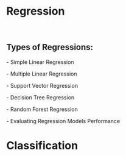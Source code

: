 <h1> Regression </h1> <br/>
<h2>Types of Regressions:</h2>
<p>- Simple Linear Regression </p>
<p>- Multiple Linear Regression </p>
<p>- Support Vector Regression </p>
<p>- Decision Tree Regression </p>
<p>- Random Forest Regression</p>
<p>- Evaluating Regression Models Performance </p>

<h1> Classification </h1>
